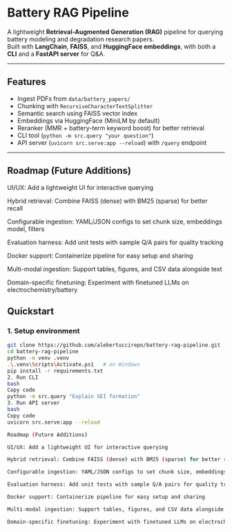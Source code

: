 # Battery RAG Pipeline

A lightweight **Retrieval-Augmented Generation (RAG)** pipeline for querying battery modeling and degradation research papers.  
Built with **LangChain**, **FAISS**, and **HuggingFace embeddings**, with both a **CLI** and a **FastAPI server** for Q&A.

---

## Features
- Ingest PDFs from `data/battery_papers/`
- Chunking with `RecursiveCharacterTextSplitter`
- Semantic search using FAISS vector index
- Embeddings via HuggingFace (MiniLM by default)
- Reranker (MMR + battery-term keyword boost) for better retrieval
- CLI tool (`python -m src.query "your question"`)
- API server (`uvicorn src.serve:app --reload`) with `/query` endpoint

---
## Roadmap (Future Additions)

UI/UX: Add a lightweight UI for interactive querying

Hybrid retrieval: Combine FAISS (dense) with BM25 (sparse) for better recall

Configurable ingestion: YAML/JSON configs to set chunk size, embeddings model, filters

Evaluation harness: Add unit tests with sample Q/A pairs for quality tracking

Docker support: Containerize pipeline for easy setup and sharing

Multi-modal ingestion: Support tables, figures, and CSV data alongside text

Domain-specific finetuning: Experiment with finetuned LLMs on electrochemistry/battery
## Quickstart

### 1. Setup environment
```bash
git clone https://github.com/alebertuccirepo/battery-rag-pipeline.git
cd battery-rag-pipeline
python -m venv .venv
.\.venv\Scripts\Activate.ps1   # on Windows
pip install -r requirements.txt
2. Run CLI
bash
Copy code
python -m src.query "Explain SEI formation"
3. Run API server
bash
Copy code
uvicorn src.serve:app --reload

Roadmap (Future Additions)

UI/UX: Add a lightweight UI for interactive querying

Hybrid retrieval: Combine FAISS (dense) with BM25 (sparse) for better recall

Configurable ingestion: YAML/JSON configs to set chunk size, embeddings model, filters

Evaluation harness: Add unit tests with sample Q/A pairs for quality tracking

Docker support: Containerize pipeline for easy setup and sharing

Multi-modal ingestion: Support tables, figures, and CSV data alongside text

Domain-specific finetuning: Experiment with finetuned LLMs on electrochemistry/battery
